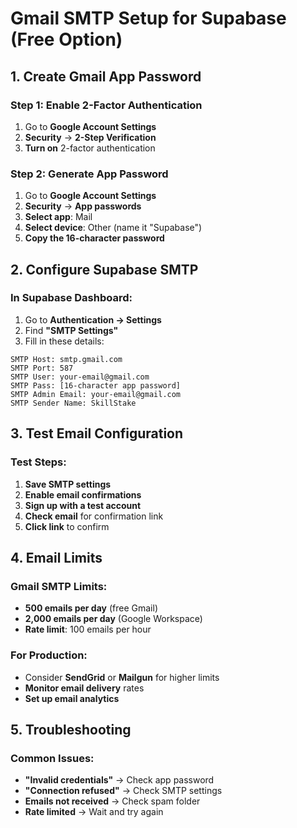 # Gmail SMTP Setup for Supabase (Free Option)

## 1. Create Gmail App Password

### Step 1: Enable 2-Factor Authentication
1. Go to **Google Account Settings**
2. **Security** → **2-Step Verification**
3. **Turn on** 2-factor authentication

### Step 2: Generate App Password
1. Go to **Google Account Settings**
2. **Security** → **App passwords**
3. **Select app**: Mail
4. **Select device**: Other (name it "Supabase")
5. **Copy the 16-character password**

## 2. Configure Supabase SMTP

### In Supabase Dashboard:
1. Go to **Authentication → Settings**
2. Find **"SMTP Settings"**
3. Fill in these details:

```
SMTP Host: smtp.gmail.com
SMTP Port: 587
SMTP User: your-email@gmail.com
SMTP Pass: [16-character app password]
SMTP Admin Email: your-email@gmail.com
SMTP Sender Name: SkillStake
```

## 3. Test Email Configuration

### Test Steps:
1. **Save SMTP settings**
2. **Enable email confirmations**
3. **Sign up with a test account**
4. **Check email** for confirmation link
5. **Click link** to confirm

## 4. Email Limits

### Gmail SMTP Limits:
- **500 emails per day** (free Gmail)
- **2,000 emails per day** (Google Workspace)
- **Rate limit**: 100 emails per hour

### For Production:
- Consider **SendGrid** or **Mailgun** for higher limits
- **Monitor email delivery** rates
- **Set up email analytics**

## 5. Troubleshooting

### Common Issues:
- **"Invalid credentials"** → Check app password
- **"Connection refused"** → Check SMTP settings
- **Emails not received** → Check spam folder
- **Rate limited** → Wait and try again
